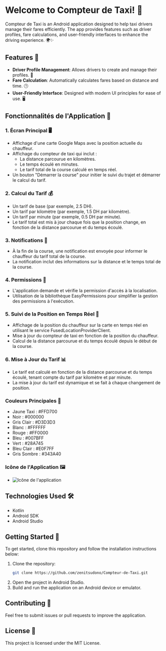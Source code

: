 # Welcome to Compteur de Taxi! 🚖

Compteur de Taxi is an Android application designed to help taxi drivers manage their fares efficiently. The app provides features such as driver profiles, fare calculations, and user-friendly interfaces to enhance the driving experience. 🌍✨

## Features 🌟
- **Driver Profile Management**: Allows drivers to create and manage their profiles. 📝
- **Fare Calculation**: Automatically calculates fares based on distance and time. 🕒️
- **User-Friendly Interface**: Designed with modern UI principles for ease of use. 🖥️

## Fonctionnalités de l'Application 🚖

### 1. Écran Principal 🖥️
- Affichage d'une carte Google Maps avec la position actuelle du chauffeur.
- Affichage du compteur de taxi qui inclut :
  - La distance parcourue en kilomètres.
  - Le temps écoulé en minutes.
  - Le tarif total de la course calculé en temps réel.
- Un bouton "Démarrer la course" pour initier le suivi du trajet et démarrer le calcul du tarif.

### 2. Calcul du Tarif 💰
- Un tarif de base (par exemple, 2.5 DH).
- Un tarif par kilomètre (par exemple, 1.5 DH par kilomètre).
- Un tarif par minute (par exemple, 0.5 DH par minute).
- Le tarif total est mis à jour chaque fois que la position change, en fonction de la distance parcourue et du temps écoulé.

### 3. Notifications 🔔
- À la fin de la course, une notification est envoyée pour informer le chauffeur du tarif total de la course.
- La notification inclut des informations sur la distance et le temps total de la course.

### 4. Permissions 🔑
- L'application demande et vérifie la permission d'accès à la localisation.
- Utilisation de la bibliothèque EasyPermissions pour simplifier la gestion des permissions à l'exécution.

### 5. Suivi de la Position en Temps Réel 📍
- Affichage de la position du chauffeur sur la carte en temps réel en utilisant le service FusedLocationProviderClient.
- Mise à jour du compteur de taxi en fonction de la position du chauffeur.
- Calcul de la distance parcourue et du temps écoulé depuis le début de la course.

### 6. Mise à Jour du Tarif 📊
- Le tarif est calculé en fonction de la distance parcourue et du temps écoulé, tenant compte du tarif par kilomètre et par minute.
- La mise à jour du tarif est dynamique et se fait à chaque changement de position.

### Couleurs Principales 🎨
- Jaune Taxi : #FFD700
- Noir : #000000
- Gris Clair : #D3D3D3
- Blanc : #FFFFFF
- Rouge : #FF0000
- Bleu : #007BFF
- Vert : #28A745
- Bleu Clair : #E0F7FF
- Gris Sombre : #343A40

### Icône de l'Application 🖼️
- ![Icône de l'application](https://www.flaticon.com/fr/icone-gratuite/taxi_619006?related_i=&k=1734175489084&log-in=google)

## Technologies Used 🛠️
- Kotlin
- Android SDK
- Android Studio

## Getting Started 🚀
To get started, clone this repository and follow the installation instructions below:

1. Clone the repository:
   ```bash
   git clone https://github.com/zenitsudono/Compteur-de-Taxi.git
   ```
2. Open the project in Android Studio.
3. Build and run the application on an Android device or emulator.

## Contributing 🤝
Feel free to submit issues or pull requests to improve the application.

## License 📄
This project is licensed under the MIT License.

